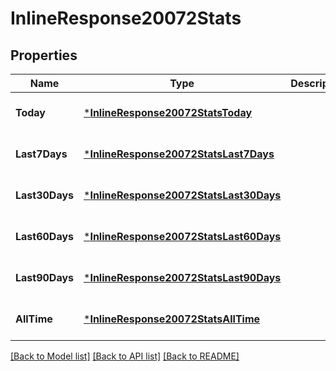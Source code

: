 # InlineResponse20072Stats

## Properties
Name | Type | Description | Notes
------------ | ------------- | ------------- | -------------
**Today** | [***InlineResponse20072StatsToday**](inline_response_200_72_stats_today.md) |  | [optional] [default to null]
**Last7Days** | [***InlineResponse20072StatsLast7Days**](inline_response_200_72_stats_last_7_days.md) |  | [optional] [default to null]
**Last30Days** | [***InlineResponse20072StatsLast30Days**](inline_response_200_72_stats_last_30_days.md) |  | [optional] [default to null]
**Last60Days** | [***InlineResponse20072StatsLast60Days**](inline_response_200_72_stats_last_60_days.md) |  | [optional] [default to null]
**Last90Days** | [***InlineResponse20072StatsLast90Days**](inline_response_200_72_stats_last_90_days.md) |  | [optional] [default to null]
**AllTime** | [***InlineResponse20072StatsAllTime**](inline_response_200_72_stats_all_time.md) |  | [optional] [default to null]

[[Back to Model list]](../README.md#documentation-for-models) [[Back to API list]](../README.md#documentation-for-api-endpoints) [[Back to README]](../README.md)


